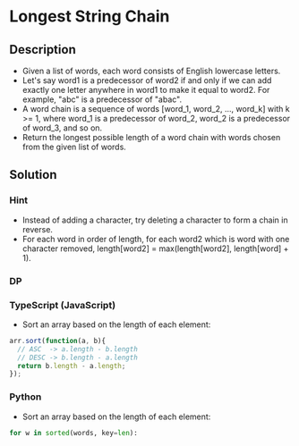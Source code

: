 # Longest String Chain

## Description

* Given a list of words, each word consists of English lowercase letters.
* Let's say word1 is a predecessor of word2 if and only if we can add exactly one letter anywhere in word1 to make it equal to word2. For example, "abc" is a predecessor of "abac".
* A word chain is a sequence of words [word_1, word_2, ..., word_k] with k >= 1, where word_1 is a predecessor of word_2, word_2 is a predecessor of word_3, and so on.
* Return the longest possible length of a word chain with words chosen from the given list of words.

## Solution

### Hint

* Instead of adding a character, try deleting a character to form a chain in reverse.
* For each word in order of length, for each word2 which is word with one character removed, length[word2] = max(length[word2], length[word] + 1).

### DP

### TypeScript (JavaScript)

* Sort an array based on the length of each element:

```JavaScript
arr.sort(function(a, b){
  // ASC  -> a.length - b.length
  // DESC -> b.length - a.length
  return b.length - a.length;
});
```

### Python

* Sort an array based on the length of each element:

```Python
for w in sorted(words, key=len):
```
